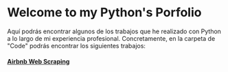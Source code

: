 # Welcome to my Python's Porfolio

Aquí podrás encontrar algunos de los trabajos que he realizado con Python a lo largo de mi experiencia profesional. 
Concretamente, en la carpeta de "Code" podrás encontrar los siguientes trabajos:

#### [Airbnb Web Scraping](https://github.com/pfdezmesa/Python_Porfolio/blob/main/Code/Airbnb%20Web%20Scraping.ipynb)
